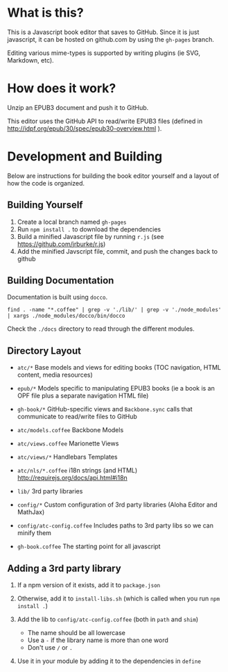 # What is this?

This is a Javascript book editor that saves to GitHub.
Since it is just javascript, it can be hosted on github.com by using the `gh-pages` branch.

Editing various mime-types is supported by writing plugins (ie SVG, Markdown, etc).

# How does it work?

Unzip an EPUB3 document and push it to GitHub.

This editor uses the GitHub API to read/write EPUB3 files (defined in http://idpf.org/epub/30/spec/epub30-overview.html ).


# Development and Building

Below are instructions for building the book editor yourself and a layout
of how the code is organized.

## Building Yourself

1. Create a local branch named `gh-pages`
2. Run `npm install .` to download the dependencies
3. Build a minified Javascript file by running `r.js` (see https://github.com/jrburke/r.js)
4. Add the minified Javscript file, commit, and push the changes back to github

## Building Documentation

Documentation is built using `docco`.

    find . -name "*.coffee" | grep -v './lib/' | grep -v './node_modules' | xargs ./node_modules/docco/bin/docco

Check the `./docs` directory to read through the different modules.

## Directory Layout

* `atc/*`   Base models and views for editing books (TOC navigation, HTML content, media resources)
* `epub/*`  Models specific to manipulating EPUB3 books (ie a book is an OPF file plus a separate navigation HTML file)
* `gh-book/*` GitHub-specific views and `Backbone.sync` calls that communicate to read/write files to GitHub

* `atc/models.coffee`    Backbone Models
* `atc/views.coffee`     Marionette Views
* `atc/views/*`          Handlebars Templates
* `atc/nls/*.coffee`     i18n strings (and HTML) http://requirejs.org/docs/api.html#i18n
* `lib/`                 3rd party libraries
* `config/*`             Custom configuration of 3rd party libraries (Aloha Editor and MathJax)
* `config/atc-config.coffee` Includes paths to 3rd party libs so we can minify them

* `gh-book.coffee`   The starting point for all javascript

## Adding a 3rd party library

1. If a npm version of it exists, add it to `package.json`
2. Otherwise, add it to `install-libs.sh` (which is called when you run `npm install .`)
3. Add the lib to `config/atc-config.coffee` (both in `path` and `shim`)
    * The name should be all lowercase
    * Use a `-` if the library name is more than one word
    * Don't use `/` or `.`

4. Use it in your module by adding it to the dependencies in `define`
